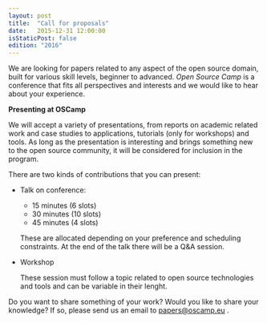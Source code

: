 ```yaml
---
layout: post
title:  "Call for proposals"
date:   2015-12-31 12:00:00
isStaticPost: false
edition: "2016"
---
```


We are looking for papers related to any aspect of the open source domain, built for various skill levels, beginner to advanced. *Open Source Camp* is a conference that fits all perspectives and interests and we would like to hear about your experience.

 **Presenting at OSCamp**

We will accept a variety of presentations, from reports on academic related work and case studies to applications, tutorials (only for workshops) and tools. As long as the presentation is interesting and brings something new to the open source community, it will be considered for inclusion in the program.

There are two kinds of contributions that you can present:

- Talk on conference:
  - 15 minutes (6 slots)
  - 30 minutes (10 slots)
  - 45 minutes (4 slots)

   These are allocated depending on your preference and scheduling constraints. At the end of the talk there will be a Q&A session.

- Workshop

   These session must follow a topic related to open source technologies and tools and can be variable in their lenght.

Do you want to share something of your work? Would you like to share your knowledge? If so, please send us an email to [papers@oscamp.eu](mailto:papers@oscamp.eu) .
 